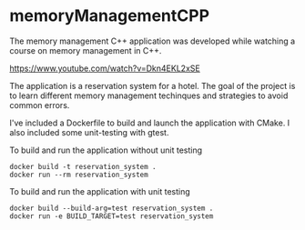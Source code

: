 # memoryManagementCPP

The memory management C++ application was developed while watching a course on memory management in C++.

https://www.youtube.com/watch?v=Dkn4EKL2xSE

The application is a reservation system for a hotel. The goal of the project is to learn different memory management techinques and strategies to avoid common errors.

I've included a Dockerfile to build and launch the application with CMake. I also included some unit-testing with gtest.

To build and run the application without unit testing
```
docker build -t reservation_system .
docker run --rm reservation_system
```

To build and run the application with unit testing

```
docker build --build-arg=test reservation_system .
docker run -e BUILD_TARGET=test reservation_system
```



